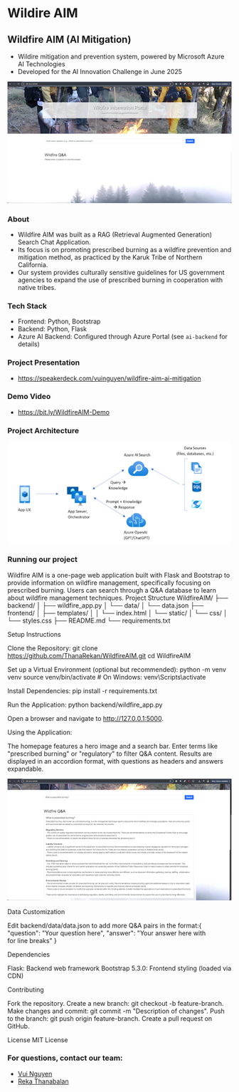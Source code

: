 # Wildire AIM

## Wildfire AIM (AI Mitigation)
* Wildire mitigation and prevention system, powered by Microsoft Azure AI Technologies
* Developed for the AI Innovation Challenge in June 2025

  
![Alt text for image](https://github.com/ThanaReka/WildfireAIM/blob/main/assets/screenshot1.png)

### About
* Wildfire AIM was built as a RAG (Retrieval Augmented Generation) Search Chat Application.
* Its focus is on promoting prescribed burning as a wildfire prevention and mitigation method, as practiced by the Karuk Tribe of Northern California.
* Our system provides culturally sensitive guidelines for US government agencies to expand the use of prescribed burning in cooperation with native tribes.

### Tech Stack
* Frontend: Python, Bootstrap
* Backend: Python, Flask
* Azure AI Backend: Configured through Azure Portal (see `ai-backend` for details)

### Project Presentation
* https://speakerdeck.com/vuinguyen/wildfire-aim-ai-mitigation

### Demo Video
* https://bit.ly/WildfireAIM-Demo

### Project Architecture

![Alt text for image](https://github.com/ThanaReka/WildfireAIM/blob/main/assets/architecture.png)

### Running our project
Wildfire AIM is a one-page web application built with Flask and Bootstrap to provide information on wildfire management, specifically focusing on prescribed burning. Users can search through a Q&A database to learn about wildfire management techniques.
Project Structure
WildfireAIM/
├── backend/
│   ├── wildfire_app.py
│   └── data/
│       └── data.json
├── frontend/
│   ├── templates/
│   │   └── index.html
│   └── static/
│       └── css/
│           └── styles.css
├── README.md
└── requirements.txt

Setup Instructions

Clone the Repository:
git clone https://github.com/ThanaRekan/WildfireAIM.git
cd WildfireAIM


Set up a Virtual Environment (optional but recommended):
python -m venv venv
source venv/bin/activate  # On Windows: venv\Scripts\activate


Install Dependencies:
pip install -r requirements.txt


Run the Application:
python backend/wildfire_app.py

Open a browser and navigate to http://127.0.0.1:5000.

Using the Application:

The homepage features a hero image and a search bar.
Enter terms like "prescribed burning" or "regulatory" to filter Q&A content.
Results are displayed in an accordion format, with questions as headers and answers expandable.

![Alt text for image](https://github.com/ThanaReka/WildfireAIM/blob/main/assets/screenshot2.png)

Data Customization

Edit backend/data/data.json to add more Q&A pairs in the format:{
    "question": "Your question here",
    "answer": "Your answer here with <br> for line breaks"
}



Dependencies

Flask: Backend web framework
Bootstrap 5.3.0: Frontend styling (loaded via CDN)

Contributing

Fork the repository.
Create a new branch: git checkout -b feature-branch.
Make changes and commit: git commit -m "Description of changes".
Push to the branch: git push origin feature-branch.
Create a pull request on GitHub.

License
MIT License

### For questions, contact our team:
- [Vui Nguyen](https://github.com/vuinguyen)
- [Reka Thanabalan](https://github.com/ThanaReka)
